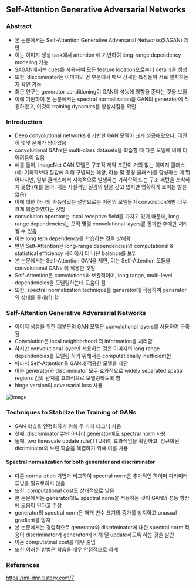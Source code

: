 ## Self-Attention Generative Adversarial Networks

### Abstract
- 본 논문에서는 Self-Attention Generative Adversarial Networks(SAGAN) 제안
- 이는 이미지 생성 task에서 attention 에 기반하여 long-range dependency modeling 가능
- SAGAN에서는 cues를 사용하여 모든 feature location으로부터 details을 생성
- 또한, discriminator는 이미지의 먼 부분에서 매우 상세한 특징들이 서로 일치하는지 확인 가능
- 최근 연구는 generator conditioning이 GAN의 성능에 영향을 준다는 것을 보임
- 이에 기반하여 본 논문에서는 spectral normalization을 GAN의 generator에 적용하였고, 이것이 training dynamics를 향상시킴을 확인

### Introduction
- Deep convolutional networks에 기반한 GAN 모델이 크게 성공해왔으나, 여전히 몇몇 문제가 남아있음
- convolutional GANs은 multi-class datasets을 학습할 때 다른 모델에 비해 더 어려움이 있음
- 예를 들어, ImageNet GAN 모델은 구조적 제약 조건이 거의 없는 이미지 클래스(예: 기하학보다 질감에 의해 구별되는 해양, 하늘 및 풍경 클래스)를 합성하는 데 뛰어나지만, 일부 클래스에서 지속적으로 발생하는 기하학적 또는 구조 패턴을 포착하지 못함 (예를 들어, 개는 사실적인 질감의 털을 갖고 있지만 명확하게 보이는 발은 없음)
- 이에 대한 하나의 가능성있는 설명으로는 이전의 모델들이 convolution에만 너무 크게 의존하였다는 것임
- convolution operator는 local receptive field를 가지고 있기 때문에, long range dependencies는 오직 몇몇 convolutional layers를 통과한 후에만 처리될 수 있음
- 이는 long tern dependency를 학습하는 것을 방해함
- 반면 Self-Attention은 long-range dependencies와 computational & statistical efficiency 사이에서 더 나은 balance를 보임
- 본 논문에서는 Self-Attention GAN을 제안, 이는 Self-Attention 모듈을 convolutional GANs 에 적용한 것임
- Self-Attention은 convolutions과 보완적이며, long range, multi-level dependencies을 모델링하는데 도움이 됨
- 또한, spectral normalization technique를 generator에 적용하여 generator의 상태를 좋게(?) 함

### Self-Attention Generative Adversarial Networks
- 이미지 생성을 위한 대부분의 GAN 모델은 convolutional layers를 사용하여 구축됨
- Convolution은 local neighborhood 의 information을 처리함
- 하지만 convolutional layer만 사용하는 것은 이미지의 long range dependencies를 모델링 하기 위해서는 computationally inefficient함
- 따라서 Self-Attention을 GAN에 적용한 모델을 제안
- 이는 generator와 discriminator 모두 효과적으로 widely separated spatial regions 간의 관계를 효과적으로 모델링하도록 함
- hinge version의 adversarial loss 사용

![image](https://user-images.githubusercontent.com/48814946/108315835-5c0eb900-71ff-11eb-96ae-1cc11d74f6e3.png)

### Techniques to Stabilize the Training of GANs
- GAN 학습을 안정화하기 위해 두 가지 테크닉 사용
- 첫째, discriminator 뿐만 아니라 generator에도 spectral norm 사용
- 둘째, two timescale update rule(TTUR)이 효과적임을 확인하고, 정규화된 dicriminator의 느린 학습을 해결하기 위해 이를 사용

#### Spectral normalization for both generator and discriminator
- 다른 normaliztion 기법과 비교하여 spectral norm은 추가적인 하이퍼 파라미터 튜닝을 필요로하지 않음
- 또한, computational cost도 상대적으로 낮음
- 본 논문에서는 generator에도 spectral norm을 적용하는 것이 GAN의 성능 향상에 도움이 된다고 주장
- generator의 spectral norm은 매개 변수 크기의 증가를 방지하고 unusual gradient를 방지
- 본 논문에서는 경험적으로 generator와 discriminator에 대한 spectral norm 적용이 discriminator가 generator에 비해 덜 update하도록 하는 것을 발견
- 이는 computatinal cost를 매우 줄임
- 또한 이러한 방법은 학습을 매우 안정적으로 하게 

### References
https://ml-dnn.tistory.com/7

